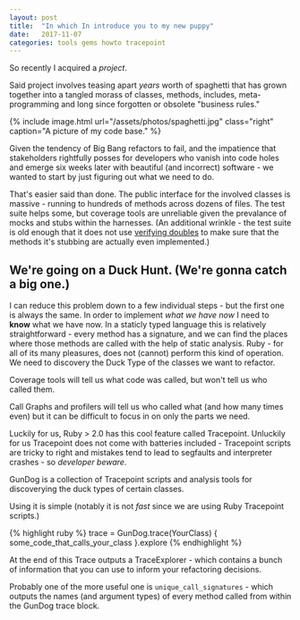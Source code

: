 ```yaml
---
layout: post
title:  "In which In introduce you to my new puppy"
date:   2017-11-07
categories: tools gems howto tracepoint
---
```


So recently I acquired a _project_.

Said project involves teasing apart *years* worth of spaghetti that has grown
together into a tangled morass of classes, methods, includes, meta-programming
and long since forgotten or obsolete "business rules."

{% include image.html url="/assets/photos/spaghetti.jpg" class="right" caption="A picture of my code base." %}

Given the tendency of Big Bang refactors to fail, and the impatience that
stakeholders rightfully posses for developers who vanish into code holes and
emerge six weeks later with beautiful (and incorrect) software - we wanted to
start by just figuring out what we need to do.

That's easier said than done.  The public interface for the involved classes is
massive - running to hundreds of methods across dozens of files.  The test suite
helps some, but coverage tools are unreliable given the prevalance of mocks and
stubs within the harnesses.  (An additional wrinkle - the test suite is old
enough that it does not use [verifying
doubles](https://relishapp.com/rspec/rspec-mocks/docs/verifying-doubles) to make
sure that the methods it's stubbing are actually even implemented.)

## We're going on a Duck Hunt. (We're gonna catch a big one.)

I can reduce this problem down to a few individual steps - but the first one is
always the same.  In order to implement _what we have now_ I need to **know**
what we have now.  In a staticly typed language this is relatively
straightforward - every method has a signature, and we can find the places where
those methods are called with the help of static analysis.  Ruby - for all of
its many pleasures, does not (cannot) perform this kind of operation.  We need
to discovery the Duck Type of the classes we want to refactor.

Coverage tools will tell us what code was called, but won't tell us who called
them.

Call Graphs and profilers will tell us who called what (and how many times even)
but it can be difficult to focus in on only the parts we need.

Luckily for us, Ruby > 2.0 has this cool feature called Tracepoint. Unluckily
for us Tracepoint does not come with batteries included - Tracepoint scripts are
tricky to right and mistakes tend to lead to segfaults and interpreter crashes -
so _developer beware_.

GunDog is a collection of Tracepoint scripts and analysis tools for discoverying
the duck types of certain classes.

Using it is simple (notably it is not _fast_ since we are using Ruby Tracepoint
scripts.)

{% highlight ruby %}
trace = GunDog.trace(YourClass) {
   some_code_that_calls_your_class
}.explore
{% endhighlight %}

At the end of this Trace outputs a TraceExplorer - which contains a bunch of
information that you can use to inform your refactoring decisions.

Probably one of the more useful one is `unique_call_signatures` - which outputs
the names (and argument types) of every method called from within the GunDog
trace block.




